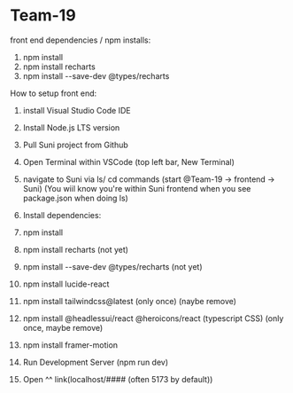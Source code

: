 # Team-19


front end dependencies / npm installs:

1. npm install
2. npm install recharts
3. npm install --save-dev @types/recharts


How to setup front end:

1. install Visual Studio Code IDE
2. Install Node.js LTS version
3. Pull Suni project from Github
4. Open Terminal within VSCode (top left bar, New Terminal)
5. navigate to Suni via ls/ cd commands (start @Team-19 -> frontend -> Suni) (You wiil know you're within Suni frontend when you see package.json when doing ls)
6. Install dependencies:
  1. npm install
  2. npm install recharts (not yet)
  3. npm install --save-dev @types/recharts (not yet)
  4. npm install lucide-react
  5. npm install tailwindcss@latest (only once) (naybe remove)
  6. npm install @headlessui/react @heroicons/react (typescript CSS) (only once, maybe remove)
  7. npm install framer-motion


7. Run Development Server (npm run dev)
8. Open ^^ link(localhost/#### (often 5173 by default))